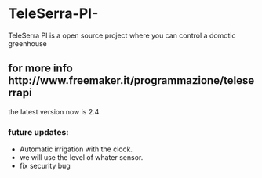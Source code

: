 # TeleSerra-PI-
TeleSerra PI is a open source project where you can control a domotic greenhouse

<h2> for more info http://www.freemaker.it/programmazione/teleserrapi </h2>


the latest version now is 2.4

<h3> future updates: </h3>

- Automatic irrigation with the clock.
- we will use the level of whater sensor.
- fix security bug



